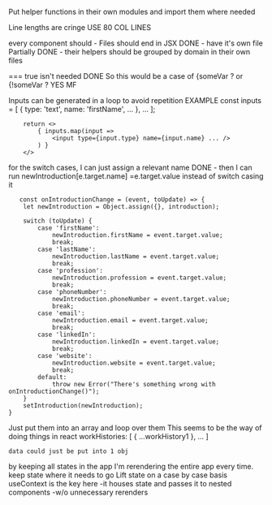 Put helper functions in their own modules and import them where needed

Line lengths are cringe
	USE 80 COL LINES

every component should
	- Files should end in JSX DONE
	- have it's own file Partially DONE
	- their helpers should be grouped by domain in their own files

=== true isn't needed DONE
	So this would be a case of {someVar ?
	or {!someVar ?
	YES MF

Inputs can be generated in a loop to avoid repetition 
		EXAMPLE
		const inputs = [ { type: 'text', name: 'firstName', ... }, ... ];

		return <>
			{ inputs.map(input =>
				<input type={input.type} name={input.name} ... />
			) }
		</>


for the switch cases, I can just assign a relevant name DONE
	- then I can run newIntroduction[e.target.name] =e.target.value instead of switch casing it

	   const onIntroductionChange = (event, toUpdate) => {
        let newIntroduction = Object.assign({}, introduction);

        switch (toUpdate) {
            case 'firstName':
                newIntroduction.firstName = event.target.value;
                break;
            case 'lastName':
                newIntroduction.lastName = event.target.value;
                break;
            case 'profession':
                newIntroduction.profession = event.target.value;
                break;
            case 'phoneNumber':
                newIntroduction.phoneNumber = event.target.value;
                break;
            case 'email':
                newIntroduction.email = event.target.value;
                break;
            case 'linkedIn':
                newIntroduction.linkedIn = event.target.value;
                break;
            case 'website':
                newIntroduction.website = event.target.value;
                break;
            default:
                throw new Error("There's something wrong with onIntroductionChange()");
        }
        setIntroduction(newIntroduction);
    }


Just put them into an array and loop over them
This seems to be the way of doing things in react
	workHistories: [ { ...workHistory1 }, ... ]

	data could just be put into 1 obj

by keeping all states in the app I'm rerendering the entire app every time.
	keep state where it needs to go
	Lift state on a case by case basis
	useContext is the key here
		-it houses state and passes it to nested components
		-w/o unnecessary rerenders
